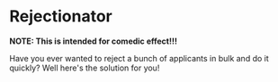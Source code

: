 # Rejectionator

__NOTE: This is intended for comedic effect!!!__

Have you ever wanted to reject a bunch of applicants in bulk and do it quickly? Well here's the solution for you!
